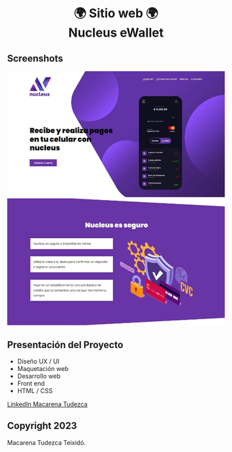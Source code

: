 <h1 align="center">🌍 Sitio web 🌍  <br>Nucleus eWallet</h1>

## Screenshots
![Nucleus eWallet](screenshot.jpg)
![Nucleus eWallet](screenshot2.jpg)

## Presentación del Proyecto

* Diseño UX / UI
* Maquetación web
* Desarrollo web
* Front end
* HTML / CSS

[LinkedIn Macarena Tudezca](https://www.linkedin.com/in/macarenatudezca/)
## Copyright 2023

Macarena Tudezca Teixidó.
